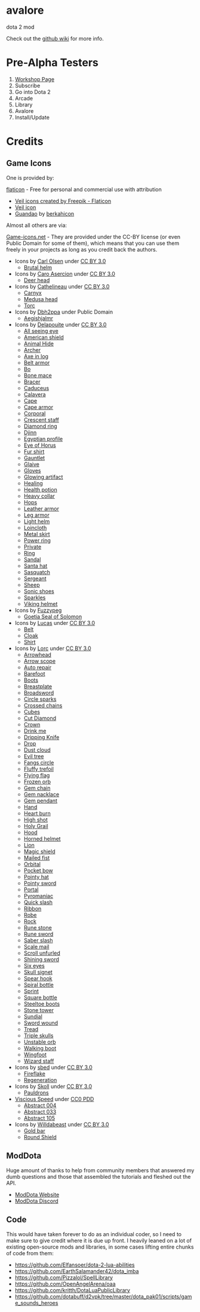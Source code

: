 # avalore
dota 2 mod

Check out the <a href="https://github.com/Axosh/avalore/wiki">github wiki</a> for more info.

# Pre-Alpha Testers

1. [Workshop Page](https://steamcommunity.com/sharedfiles/filedetails/?id=2914437440)
2. Subscribe
3. Go into Dota 2
4. Arcade
5. Library
6. Avalore
7. Install/Update

# Credits

## Game Icons

One is provided by:

[flaticon](https://www.flaticon.com/) - Free for personal and commercial use with attribution
- <a href="https://www.flaticon.com/free-icons/veil" title="veil icons">Veil icons created by Freepik - Flaticon</a>
- [Veil icon](https://www.flaticon.com/free-icon/wedding_2538816?term=veil&page=1&position=61&origin=tag&related_id=2538816)
- [Guandao](https://www.flaticon.com/free-icon/guandao_1488069?term=guandao&related_id=1488069) by [berkahicon](https://www.flaticon.com/authors/berkahicon)

Almost all others are via:

[Game-icons.net](https://game-icons.net/) - They are provided under the CC-BY license (or even Public Domain for some of them), which means that you can use them freely in your projects as long as you credit back the authors.

- Icons by [Carl Olsen](https://twitter.com/unstoppableCarl) under [CC BY 3.0](https://creativecommons.org/licenses/by/3.0/)
  - [Brutal helm](https://game-icons.net/1x1/carl-olsen/brutal-helm.html)
- Icons by [Caro Asercion](https://game-icons.net/) under [CC BY 3.0](https://creativecommons.org/licenses/by/3.0/)
  - [Deer head](https://game-icons.net/1x1/caro-asercion/deer-head.html)
- Icons by [Cathelineau](https://game-icons.net/) under [CC BY 3.0](https://creativecommons.org/licenses/by/3.0/)
  - [Carnyx](https://game-icons.net/1x1/cathelineau/carnyx.html)
  - [Medusa head](https://game-icons.net/1x1/cathelineau/medusa-head.html)
  - [Torc](https://game-icons.net/1x1/cathelineau/torc.html)
- Icons by [Dbh2ppa](https://commons.wikimedia.org/wiki/User_talk:Dbh2ppa) under Public Domain
  - [Aegishjalmr](https://en.wikipedia.org/wiki/Helm_of_Awe#/media/File:Aegishjalmr.svg)
- Icons by [Delapouite](https://delapouite.com/) under [CC BY 3.0](https://creativecommons.org/licenses/by/3.0/)
  - [All seeing eye](https://game-icons.net/1x1/delapouite/all-seeing-eye.html)
  - [American shield](https://game-icons.net/1x1/delapouite/american-shield.html)
  - [Animal Hide](https://game-icons.net/1x1/delapouite/animal-hide.html)
  - [Archer](https://game-icons.net/1x1/delapouite/archer.html)
  - [Axe in log](https://game-icons.net/1x1/delapouite/axe-in-log.html)
  - [Belt armor](https://game-icons.net/1x1/delapouite/belt-armor.html)
  - [Bo](https://game-icons.net/1x1/delapouite/bo.html)
  - [Bone mace](https://game-icons.net/1x1/delapouite/bone-mace.html)
  - [Bracer](https://game-icons.net/1x1/delapouite/bracer.html)
  - [Caduceus](https://game-icons.net/1x1/delapouite/caduceus.html)
  - [Calavera](https://game-icons.net/1x1/delapouite/calavera.html)
  - [Cape](https://game-icons.net/1x1/delapouite/cape.html)
  - [Cape armor](https://game-icons.net/1x1/delapouite/cape-armor.html)
  - [Corporal](https://game-icons.net/1x1/delapouite/corporal.html)
  - [Crescent staff](https://game-icons.net/1x1/delapouite/crescent-staff.html)
  - [Diamond ring](https://game-icons.net/1x1/delapouite/diamond-ring.html)
  - [Djinn](https://game-icons.net/1x1/delapouite/djinn.html)
  - [Egyptian profile](https://game-icons.net/1x1/delapouite/egyptian-profile.html)
  - [Eye of Horus](https://game-icons.net/1x1/delapouite/eye-of-horus.html)
  - [Fur shirt](https://game-icons.net/1x1/delapouite/fur-shirt.html)
  - [Gauntlet](https://game-icons.net/1x1/delapouite/gauntlet.html)
  - [Glaive](https://game-icons.net/1x1/delapouite/glaive.html)
  - [Gloves](https://game-icons.net/1x1/delapouite/gloves.html)
  - [Glowing artifact](https://game-icons.net/1x1/delapouite/glowing-artifact.html)
  - [Healing](https://game-icons.net/1x1/delapouite/healing.html)
  - [Health potion](https://game-icons.net/1x1/delapouite/health-potion.html)
  - [Heavy collar](https://game-icons.net/1x1/delapouite/heavy-collar.html)
  - [Hops](https://game-icons.net/1x1/delapouite/hops.html)
  - [Leather armor](https://game-icons.net/1x1/delapouite/leather-armor.html)
  - [Leg armor](https://game-icons.net/1x1/delapouite/leg-armor.html)
  - [Light helm](https://game-icons.net/1x1/delapouite/light-helm.html)
  - [Loincloth](https://game-icons.net/1x1/delapouite/loincloth.html)
  - [Metal skirt](https://game-icons.net/1x1/delapouite/metal-skirt.html)
  - [Power ring](https://game-icons.net/1x1/delapouite/power-ring.html)
  - [Private](https://game-icons.net/1x1/delapouite/private.html)
  - [Ring](https://game-icons.net/1x1/delapouite/ring.html)
  - [Sandal](https://game-icons.net/1x1/delapouite/sandal.html)
  - [Santa hat](https://game-icons.net/1x1/delapouite/santa-hat.html)
  - [Sasquatch](https://game-icons.net/1x1/delapouite/sasquatch.html)
  - [Sergeant](https://game-icons.net/1x1/delapouite/sergeant.html)
  - [Sheep](https://game-icons.net/1x1/delapouite/sheep.html)
  - [Sonic shoes](https://game-icons.net/1x1/delapouite/sonic-shoes.html)
  - [Sparkles](https://game-icons.net/1x1/delapouite/sparkles.html)
  - [Viking helmet](https://game-icons.net/1x1/delapouite/viking-helmet.html)
- Icons by [Fuzzypeg](https://commons.wikimedia.org/wiki/User:Fuzzypeg)
  - [Goetia Seal of Solomon](https://commons.wikimedia.org/wiki/File:Goetia_seal_of_solomon.svg)
- Icons by [Lucas](https://game-icons.net/) under [CC BY 3.0](https://creativecommons.org/licenses/by/3.0/)
  - [Belt](https://game-icons.net/1x1/lucasms/belt.html)
  - [Cloak](https://game-icons.net/1x1/lucasms/cloak.html)
  - [Shirt](https://game-icons.net/1x1/lucasms/shirt.html)
- Icons by [Lorc](https://lorcblog.blogspot.com/) under [CC BY 3.0](https://creativecommons.org/licenses/by/3.0/)
  - [Arrowhead](https://game-icons.net/1x1/lorc/arrowhead.html)
  - [Arrow scope](https://game-icons.net/1x1/lorc/arrow-scope.html)
  - [Auto repair](https://game-icons.net/1x1/lorc/auto-repair.html)
  - [Barefoot](https://game-icons.net/1x1/lorc/barefoot.html)
  - [Boots](https://game-icons.net/1x1/lorc/boots.html)
  - [Breastplate](https://game-icons.net/1x1/lorc/breastplate.html)
  - [Broadsword](https://game-icons.net/1x1/lorc/broadsword.html)
  - [Circle sparks](https://game-icons.net/1x1/lorc/circle-sparks.html)
  - [Crossed chains](https://game-icons.net/1x1/lorc/crossed-chains.html)
  - [Cubes](https://game-icons.net/1x1/lorc/cubes.html)
  - [Cut Diamond](https://game-icons.net/1x1/lorc/cut-diamond.html)
  - [Crown](https://game-icons.net/1x1/lorc/crown.html)
  - [Drink me](https://game-icons.net/1x1/lorc/drink-me.html)
  - [Dripping Knife](https://game-icons.net/1x1/lorc/dripping-knife.html)
  - [Drop](https://game-icons.net/1x1/lorc/drop.html)
  - [Dust cloud](https://game-icons.net/1x1/lorc/dust-cloud.html)
  - [Evil tree](https://game-icons.net/1x1/lorc/evil-tree.html)
  - [Fangs circle](https://game-icons.net/1x1/lorc/fangs-circle.html)
  - [Fluffy trefoil](https://game-icons.net/1x1/lorc/fluffy-trefoil.html)
  - [Flying flag](https://game-icons.net/1x1/lorc/flying-flag.html)
  - [Frozen orb](https://game-icons.net/1x1/lorc/frozen-orb.html)
  - [Gem chain](https://game-icons.net/1x1/lorc/gem-chain.html)
  - [Gem nacklace](https://game-icons.net/1x1/lorc/gem-necklace.html)
  - [Gem pendant](https://game-icons.net/1x1/lorc/gem-pendant.html)
  - [Hand](https://game-icons.net/1x1/lorc/hand.html)
  - [Heart burn](https://game-icons.net/1x1/lorc/heartburn.html)
  - [High shot](https://game-icons.net/1x1/lorc/high-shot.html)
  - [Holy Grail](https://game-icons.net/1x1/lorc/holy-grail.html)
  - [Hood](https://game-icons.net/1x1/lorc/hood.html)
  - [Horned helmet](https://game-icons.net/1x1/lorc/horned-helm.html)
  - [Lion](https://game-icons.net/1x1/lorc/lion.html)
  - [Magic shield](https://game-icons.net/1x1/lorc/magic-shield.html)
  - [Mailed fist](https://game-icons.net/1x1/lorc/mailed-fist.html)
  - [Orbital](https://game-icons.net/1x1/lorc/orbital.html)
  - [Pocket bow](https://game-icons.net/1x1/lorc/pocket-bow.html)
  - [Pointy hat](https://game-icons.net/1x1/lorc/pointy-hat.html)
  - [Pointy sword](https://game-icons.net/1x1/lorc/pointy-sword.html)
  - [Portal](https://game-icons.net/1x1/lorc/portal.html)
  - [Pyromaniac](https://game-icons.net/1x1/lorc/pyromaniac.html)
  - [Quick slash](https://game-icons.net/1x1/lorc/quick-slash.html)
  - [Ribbon](https://game-icons.net/1x1/lorc/ribbon.html)
  - [Robe](https://game-icons.net/1x1/lorc/robe.html)
  - [Rock](https://game-icons.net/1x1/lorc/rock.html)
  - [Rune stone](https://game-icons.net/1x1/lorc/rune-stone.html)
  - [Rune sword](https://game-icons.net/1x1/lorc/rune-sword.html)
  - [Saber slash](https://game-icons.net/1x1/lorc/saber-slash.html)
  - [Scale mail](https://game-icons.net/1x1/lorc/scale-mail.html)
  - [Scroll unfurled](https://game-icons.net/1x1/lorc/scroll-unfurled.html)
  - [Shining sword](https://game-icons.net/1x1/lorc/shining-sword.html)
  - [Six eyes](https://game-icons.net/1x1/lorc/six-eyes.html)
  - [Skull signet](https://game-icons.net/1x1/lorc/skull-signet.html)
  - [Spear hook](https://game-icons.net/1x1/lorc/spear-hook.html)
  - [Spiral bottle](https://game-icons.net/1x1/lorc/spiral-bottle.html)
  - [Sprint](https://game-icons.net/1x1/lorc/sprint.html)
  - [Square bottle](https://game-icons.net/1x1/lorc/square-bottle.html)
  - [Steeltoe boots](https://game-icons.net/1x1/lorc/steeltoe-boots.html)
  - [Stone tower](https://game-icons.net/1x1/lorc/stone-tower.html)
  - [Sundial](https://game-icons.net/1x1/lorc/sundial.html)
  - [Sword wound](https://game-icons.net/1x1/lorc/sword-wound.html)
  - [Tread](https://game-icons.net/1x1/lorc/tread.html)
  - [Triple skulls](https://game-icons.net/1x1/lorc/triple-skulls.html)
  - [Unstable orb](https://game-icons.net/1x1/lorc/unstable-orb.html)
  - [Walking boot](https://game-icons.net/1x1/lorc/walking-boot.html)
  - [Wingfoot](https://game-icons.net/1x1/lorc/wingfoot.html)
  - [Wizard staff](https://game-icons.net/1x1/lorc/wizard-staff.html)
- Icons by [sbed](http://opengameart.org/content/95-game-icons) under [CC BY 3.0](https://creativecommons.org/licenses/by/3.0/)
  - [Fireflake](https://game-icons.net/1x1/sbed/fireflake.html)
  - [Regeneration](https://game-icons.net/1x1/sbed/regeneration.html)
- Icons by [Skoll](https://game-icons.net/) under [CC BY 3.0](https://creativecommons.org/licenses/by/3.0/)
  - [Pauldrons](https://game-icons.net/1x1/skoll/pauldrons.html)
- [Viscious Speed](https://viscious-speed.deviantart.com/) under [CC0 PDD](https://creativecommons.org/publicdomain/zero/1.0/)
  - [Abstract 004](https://game-icons.net/1x1/viscious-speed/abstract-004.html)
  - [Abstract 033](https://game-icons.net/1x1/viscious-speed/abstract-033.html)
  - [Abstract 105](https://game-icons.net/1x1/viscious-speed/abstract-105.html)
- Icons by [Willdabeast](https://wjbstories.blogspot.com/) under [CC BY 3.0](https://creativecommons.org/licenses/by/3.0/)
  - [Gold bar](https://game-icons.net/1x1/willdabeast/gold-bar.html)
  - [Round Shield](https://game-icons.net/1x1/willdabeast/round-shield.html)

## ModDota

Huge amount of thanks to help from community members that answered my dumb questions and those that assembled the tutorials and fleshed out the API.

- [ModDota Website](https://moddota.com/)
- [ModDota Discord](https://discord.gg/gRmZgvz)

## Code

This would have taken forever to do as an individual coder, so I need to make sure to give credit where it is due up front. I heavily leaned on a lot of existing open-source mods and libraries, in some cases lifting entire chunks of code from them:

- https://github.com/Elfansoer/dota-2-lua-abilities
- https://github.com/EarthSalamander42/dota_imba
- https://github.com/Pizzalol/SpellLibrary
- https://github.com/OpenAngelArena/oaa
- https://github.com/kritth/DotaLuaPublicLibrary
- https://github.com/dotabuff/d2vpk/tree/master/dota_pak01/scripts/game_sounds_heroes
